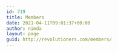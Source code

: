 ```yaml
---
id: 719
title: Members
date: 2021-04-11T09:01:37+00:00
author: nimda
layout: page
guid: http://revolutioners.com/members/
---
```

